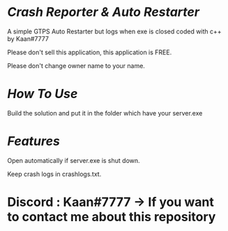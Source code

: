 # *Crash Reporter & Auto Restarter*
A simple GTPS Auto Restarter but logs when exe is closed coded with c++ by Kaan#7777

Please don't sell this application, this application is FREE.

Please don't change owner name to your name.

# *How To Use*
Build the solution and put it in the folder which have your server.exe

# *Features*
Open automatically if server.exe is shut down.

Keep crash logs in crashlogs.txt.

# Discord : Kaan#7777 -> If you want to contact me about this repository
